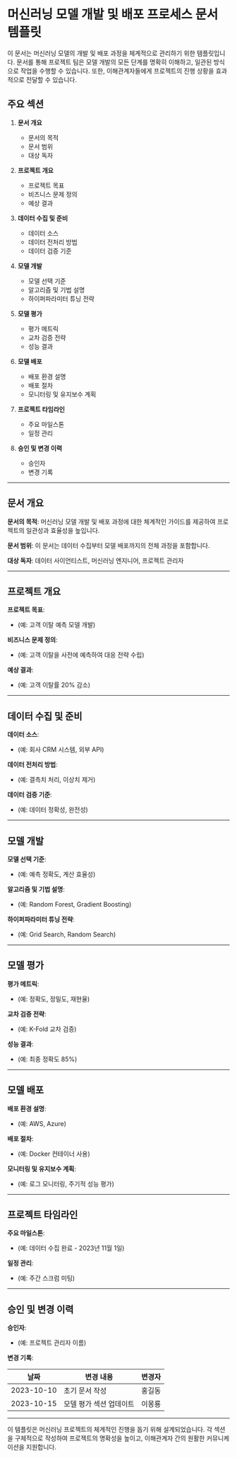 # 머신러닝 모델 개발 및 배포 프로세스 문서 템플릿

이 문서는 머신러닝 모델의 개발 및 배포 과정을 체계적으로 관리하기 위한 템플릿입니다. 문서를 통해 프로젝트 팀은 모델 개발의 모든 단계를 명확히 이해하고, 일관된 방식으로 작업을 수행할 수 있습니다. 또한, 이해관계자들에게 프로젝트의 진행 상황을 효과적으로 전달할 수 있습니다.

## 주요 섹션

1. **문서 개요**
   - 문서의 목적
   - 문서 범위
   - 대상 독자

2. **프로젝트 개요**
   - 프로젝트 목표
   - 비즈니스 문제 정의
   - 예상 결과

3. **데이터 수집 및 준비**
   - 데이터 소스
   - 데이터 전처리 방법
   - 데이터 검증 기준

4. **모델 개발**
   - 모델 선택 기준
   - 알고리즘 및 기법 설명
   - 하이퍼파라미터 튜닝 전략

5. **모델 평가**
   - 평가 메트릭
   - 교차 검증 전략
   - 성능 결과

6. **모델 배포**
   - 배포 환경 설명
   - 배포 절차
   - 모니터링 및 유지보수 계획

7. **프로젝트 타임라인**
   - 주요 마일스톤
   - 일정 관리

8. **승인 및 변경 이력**
   - 승인자
   - 변경 기록

---

## 문서 개요

**문서의 목적**: 머신러닝 모델 개발 및 배포 과정에 대한 체계적인 가이드를 제공하여 프로젝트의 일관성과 효율성을 높입니다.

**문서 범위**: 이 문서는 데이터 수집부터 모델 배포까지의 전체 과정을 포함합니다.

**대상 독자**: 데이터 사이언티스트, 머신러닝 엔지니어, 프로젝트 관리자

---

## 프로젝트 개요

**프로젝트 목표**: 
- (예: 고객 이탈 예측 모델 개발)

**비즈니스 문제 정의**: 
- (예: 고객 이탈을 사전에 예측하여 대응 전략 수립)

**예상 결과**: 
- (예: 고객 이탈률 20% 감소)

---

## 데이터 수집 및 준비

**데이터 소스**: 
- (예: 회사 CRM 시스템, 외부 API)

**데이터 전처리 방법**: 
- (예: 결측치 처리, 이상치 제거)

**데이터 검증 기준**: 
- (예: 데이터 정확성, 완전성)

---

## 모델 개발

**모델 선택 기준**: 
- (예: 예측 정확도, 계산 효율성)

**알고리즘 및 기법 설명**: 
- (예: Random Forest, Gradient Boosting)

**하이퍼파라미터 튜닝 전략**: 
- (예: Grid Search, Random Search)

---

## 모델 평가

**평가 메트릭**: 
- (예: 정확도, 정밀도, 재현율)

**교차 검증 전략**: 
- (예: K-Fold 교차 검증)

**성능 결과**: 
- (예: 최종 정확도 85%)

---

## 모델 배포

**배포 환경 설명**: 
- (예: AWS, Azure)

**배포 절차**: 
- (예: Docker 컨테이너 사용)

**모니터링 및 유지보수 계획**: 
- (예: 로그 모니터링, 주기적 성능 평가)

---

## 프로젝트 타임라인

**주요 마일스톤**: 
- (예: 데이터 수집 완료 - 2023년 11월 1일)

**일정 관리**: 
- (예: 주간 스크럼 미팅)

---

## 승인 및 변경 이력

**승인자**: 
- (예: 프로젝트 관리자 이름)

**변경 기록**: 

| 날짜       | 변경 내용                | 변경자       |
|------------|------------------------|-------------|
| 2023-10-10 | 초기 문서 작성          | 홍길동       |
| 2023-10-15 | 모델 평가 섹션 업데이트 | 이몽룡       |

---

이 템플릿은 머신러닝 프로젝트의 체계적인 진행을 돕기 위해 설계되었습니다. 각 섹션을 구체적으로 작성하여 프로젝트의 명확성을 높이고, 이해관계자 간의 원활한 커뮤니케이션을 지원합니다.
